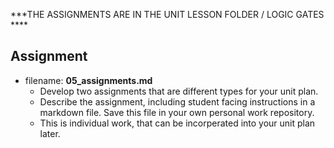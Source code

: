 ***THE ASSIGNMENTS ARE IN THE UNIT LESSON FOLDER / LOGIC GATES ****

## Assignment
* filename: **05_assignments.md**
  * Develop two assignments that are different types for your unit plan.
  * Describe the assignment, including student facing instructions in a markdown file. Save this file in your own personal work repository.
  * This is individual work, that can be incorperated into your unit plan later.

